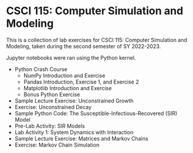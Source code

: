 # CSCI 115: Computer Simulation and Modeling

This is a collection of lab exercises for CSCI 115: Computer Simulation and Modeling, taken during the second semester of SY 2022-2023. 

Jupyter notebooks were ran using the Python kernel.

* Python Crash Course
  * NumPy Introduction and Exercise
  * Pandas Introduction, Exercise 1, and Exercise 2
  * Matplotlib Introduction and Exercise
  * Bonus Python Exercise
* Sample Lecture Exercise: Unconstrained Growth
* Exercise: Unconstrained Decay
* Sample Python Code: The Susceptible-Infectious-Recovered (SIR) Model
* Pre-Lab Activity: SIR Models
* Lab Activity 1: System Dynamics with Interaction
* Sample Lecture Exercise: Matrices and Markov Chains
* Exercise: Markov Chain Simulation
